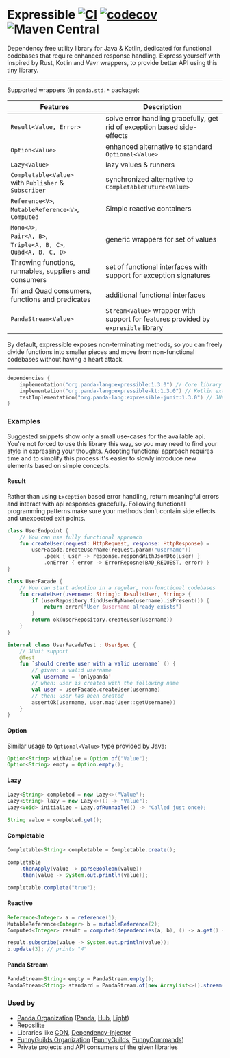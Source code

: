 # Expressible [![CI](https://github.com/panda-lang/expressible/actions/workflows/gradle.yml/badge.svg)](https://github.com/panda-lang/expressible/actions/workflows/gradle.yml) [![codecov](https://codecov.io/gh/panda-lang/expressible/branch/main/graph/badge.svg?token=LI1PAPD6NM)](https://codecov.io/gh/panda-lang/expressible) ![Maven Central](https://img.shields.io/maven-central/v/org.panda-lang/expressible)
Dependency free utility library for Java & Kotlin, dedicated for functional codebases that require enhanced response handling.
Express yourself with inspired by Rust, Kotlin and Vavr wrappers, to provide better API using this tiny library.

<hr>

Supported wrappers (in `panda.std.*` package):

| Features                                                                   | Description                                                                        |
|----------------------------------------------------------------------------|------------------------------------------------------------------------------------|
| `Result<Value, Error>`                                                     | solve error handling gracefully, get rid of exception based side-effects           |
| `Option<Value>`                                                            | enhanced alternative to standard `Optional<Value>`                                 |
| `Lazy<Value>`                                                              | lazy values & runners                                                              |
| `Completable<Value>` <br>with `Publisher` & `Subscriber`                   | synchronized alternative to `CompletableFuture<Value>`                             |
| `Reference<V>`, <br>`MutableReference<V>`, <br>`Computed`                  | Simple reactive containers                                                         |
| `Mono<A>`, <br>`Pair<A, B>`, <br>`Triple<A, B, C>`, <br>`Quad<A, B, C, D>` | generic wrappers for set of values                                                 |
| Throwing functions, runnables, suppliers and consumers                     | set of functional interfaces with support for exception signatures                 |
| Tri and Quad consumers, functions and predicates                           | additional functional interfaces                                                   |
| `PandaStream<Value>`                                                       | `Stream<Value>` wrapper with support for features provided by `expresible` library |

By default, expressible exposes non-terminating methods, 
so you can freely divide functions into smaller pieces and move from non-functional codebases without having a heart attack.

<hr>

```kotlin
dependencies {
    implementation("org.panda-lang:expressible:1.3.0") // Core library
    implementation("org.panda-lang:expressible-kt:1.3.0") // Kotlin extensions
    testImplementation("org.panda-lang:expressible-junit:1.3.0") // JUnit extensions
}
```

### Examples
Suggested snippets show only a small use-cases for the available api. 
You're not forced to use this library this way, so you may need to find your style in expressing your thoughts.
Adopting functional approach requires time and to simplify this process it's easier to slowly introduce new elements based on simple concepts.

#### Result

Rather than using `Exception` based error handling, return meaningful errors and interact with api responses gracefully.
Following functional programming patterns make sure your methods don't contain side effects and unexpected exit points. 

```kotlin
class UserEndpoint {
    // You can use fully functional approach
    fun createUser(request: HttpRequest, response: HttpResponse) =
        userFacade.createUsername(request.param("username"))
            .peek { user -> response.respondWithJsonDto(user) }
            .onError { error -> ErrorReposne(BAD_REQUEST, error) }
}

class UserFacade {
    // You can start adoption in a regular, non-functional codebases
    fun createUser(username: String): Result<User, String> {
        if (userRepository.findUserByName(username).isPresent()) {
            return error("User $username already exists")
        }
        return ok(userRepository.createUser(username))
    }
}

internal class UserFacadeTest : UserSpec {
    // JUnit support
    @Test
    fun `should create user with a valid username` () {
        // given: a valid username
        val username = 'onlypanda'
        // when: user is created with the following name
        val user = userFacade.createUser(username)
        // then: user has been created
        assertOk(username, user.map(User::getUsername))
    }
} 
```

#### Option
Similar usage to `Optional<Value>` type provided by Java:

```java
Option<String> withValue = Option.of("Value");
Option<String> empty = Option.empty();
```

#### Lazy

```java
Lazy<String> completed = new Lazy<>("Value");
Lazy<String> lazy = new Lazy<>(() -> "Value");
Lazy<Void> initialize = Lazy.ofRunnable(() -> "Called just once);

String value = completed.get();
```

#### Completable

```java
Completable<String> completable = Completable.create();

completable
    .thenApply(value -> parseBoolean(value))
    .then(value -> System.out.println(value));

completable.complete("true");
```

#### Reactive

```java
Reference<Integer> a = reference(1);
MutableReference<Integer> b = mutableReference(2);
Computed<Integer> result = computed(dependencies(a, b), () -> a.get() + b.get());

result.subscribe(value -> System.out.println(value));
b.update(3); // prints "4"
```

#### Panda Stream

```java
PandaStream<String> empty = PandaStream.empty();
PandaStream<String> standard = PandaStream.of(new ArrayList<>().stream());
```

### Used by

* [Panda Organization](https://github.com/panda-lang) ([Panda](https://github.com/panda-lang/panda), [Hub](https://github.com/panda-lang/hub), [Light](https://github.com/panda-lang))
* [Reposilite](https://github.com/dzikoysk/reposilite)
* Libraries like [CDN](https://github.com/dzikoysk/cdn), [Dependency-Injector](https://github.com/dzikoysk/dependency-injector)
* [FunnyGuilds Organization](https://github.com/FunnyGuilds) ([FunnyGuilds](https://github.com/FunnyGuilds/FunnyGuilds), [FunnyCommands](https://github.com/FunnyGuilds/FunnyCommands))
* Private projects and API consumers of the given libraries
